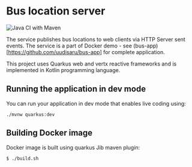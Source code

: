 # Bus location server

![Java CI with Maven](https://github.com/uudisaru/bus-server/workflows/Java%20CI%20with%20Maven/badge.svg)

The service publishes bus locations to web clients via HTTP Server sent events.
The service is a part of Docker demo - see (bus-app)[https://github.com/uudisaru/bus-app] for complete application.

This project uses Quarkus web and vertx reactive frameworks and is implemented in Kotlin programming language.

## Running the application in dev mode

You can run your application in dev mode that enables live coding using:

```
./mvnw quarkus:dev
```

## Building Docker image

Docker image is built using quarkus Jib maven plugin:

```bash
$ ./build.sh
```

